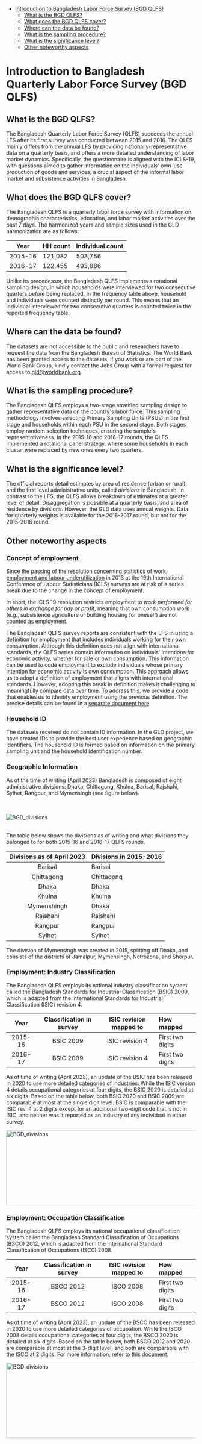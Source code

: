 
-   [Introduction to Bangladesh Labor Force Survey (BGD
    QLFS)](#introduction-to-bangladesh-labor-force-survey-bgd-lfs)
    -   [What is the BGD QLFS?](#what-is-the-bgd-lfs)
    -   [What does the BGD QLFS cover?](#what-does-the-bgd-lfs-cover)
    -   [Where can the data be found?](#where-can-the-data-be-found)
    -   [What is the sampling
        procedure?](#what-is-the-sampling-procedure)
    -   [What is the significance
        level?](#what-is-the-significance-level)
    -   [Other noteworthy aspects](#other-noteworthy-aspects)

# Introduction to Bangladesh Quarterly Labor Force Survey (BGD QLFS)

## What is the BGD QLFS?

The Bangladesh Quarterly Labor Force Survey (QLFS) succeeds the annual LFS after its first survey was conducted between 2015 and 2016. The QLFS mainly differs from the annual LFS by providing nationally-representative data on a quarterly basis, and offers a more detailed understanding of labor market dynamics. Specifically, the questionnaire is aligned with the ICLS-19, with questions aimed to gather information on the individuals' own-use production of goods and services, a crucial aspect of the informal labor market and subsistence activities in Bangladesh.

## What does the BGD QLFS cover?

The Bangladesh QLFS is a quarterly labor force survey with information on demographic characteristics, education, and labor market activities over the past 7 days. The harmonized years and sample sizes used in the GLD harmonization are as follows:

| Year | HH count | Individual count |
|---|---|---|
| 2015-16 |          121,082  |                      503,756  |
| 2016-17 |          122,455|                      493,886  |

Unlike its precedessor, the Bangladesh QLFS implements a rotational sampling design, in which households were interviewed for two consecutive quarters before being replaced. In the frequency table above, household and individuals were counted distinctly per round. This means that an individual interviewed for two consecutive quarters is counted twice in the reported frequency table. 

## Where can the data be found?

The datasets are not accessible to the public and researchers have to request the data from the Bangladesh Bureau of Statistics. The World Bank has been granted access to the datasets, if you work or are part of the World Bank Group, kindly contact the Jobs Group with a formal request for access to gld@worldbank.org

## What is the sampling procedure?

The Bangladesh QLFS employs a two-stage stratified sampling design to gather representative data on the country's labor force. This sampling methodology involves selecting Primary Sampling Units (PSUs) in the first stage and households within each PSU in the second stage. Both stages employ random selection techniques, ensuring the sample's representativeness. In the 2015-16 and 2016-17 rounds, the QLFS implemented a rotational panel strategy, where some households in each cluster were replaced by new ones every two quarters.

## What is the significance level?

The official reports detail estimates by area of residence (urban or rural), and the first level administrative units, called *divisions* in Bangladesh. In contrast to the LFS, the QLFS allows breakdown of estimates at a greater level of detail. Disaggregation is possible at a quarterly basis, and area of residence by divisions. However, the GLD data uses annual weights. Data for quarterly weights is available for the 2016-2017 round, but not for the 2015-2016 round. 

## Other noteworthy aspects

### Concept of employment

Since the passing of the [resolution concerning statistics of work, employment and labour underutilization](https://www.ilo.org/global/statistics-and-databases/standards-and-guidelines/resolutions-adopted-by-international-conferences-of-labour-statisticians/WCMS_230304/lang--en/index.htm) in 2013 at the 19th International Conference of Labour Statisticians (ICLS) surveys are at risk of a series break due to the change in the concept of employment.

In short, the ICLS 19 resolution restricts employment to *work performed for others in exchange for pay or profit*, meaning that own consumption work (e.g., subsistence agriculture or building housing for oneself) are not counted as employment.

The Bangladesh QLFS survey reports are consistent with the LFS in using a definition for employment that includes individuals working for their own consumption. Although this definition does not align with international standards, the QLFS series contain information on individuals' intentions for economic activity, whether for sale or own consumption. This information can be used to code employment to exclude individuals whose primary intention for economic activity is own consumption. This approach allows us to adopt a definition of employment that aligns with international standards. However, adopting this break in definition makes it challenging to meaningfully compare data over time. To address this, we provide a code that enables us to identify employment using the previous definition. The precise details can be found in a [separate document here](Converting%20between%20ICLS%20Definitions.md)


### Household ID

The datasets received do not contain ID information. In the GLD project, we have created IDs to provide the best user experience based on geographic identifiers. The household ID is formed based on information on the primary sampling unit and the household identification number. 

### Geographic Information

As of the time of writing (April 2023) Bangladesh is composed of eight administrative divisions: Dhaka, Chittagong, Khulna, Barisal, Rajshahi, Sylhet, Rangpur, and Mymensingh (see figure below). 

<br></br>
![BGD_divisions](Utilities/bgd_divisions.png)
<br></br>

The table below shows the divisions as of writing and what divisions they belonged to for both 2015-16 and 2016-17 QLFS rounds.

| Divisions as of April 2023    | Divisions in 2015-2016        |
|:-----------------------------:|:------------------------------|
| Barisal                       | Barisal                       |
| Chittagong                    | Chittagong                    |
| Dhaka                         | Dhaka                         |
| Khulna                        | Khulna                        |
| Mymenshingh                   | Dhaka                         |
| Rajshahi                      | Rajshahi                      |
| Rangpur                       | Rangpur                       |
| Sylhet                        | Sylhet                        |

The division of Mymensingh was created in 2015, splitting off Dhaka, and consists of the districts of Jamalpur, Mymensingh, Netrokona, and Sherpur.

### Employment: Industry Classification

The Bangladesh QLFS employs its national industry classification system called the Bangladesh Standards for Industrial Classification (BSIC) 2009, which is adapted from the International Standards for Industrial Classification (ISIC) revision 4.

| Year    | Classification in survey | ISIC revision mapped to | How mapped                |
|:-------:|:------------------------:|:-----------------------:|:--------------------------|
| 2015-16 | BSIC 2009                | ISIC revision 4         | First two digits          |
| 2016-17 | BSIC 2009                | ISIC revision 4         | First two digits          |

As of time of writing (April 2023), an update of the BSIC has been released in 2020 to use more detailed categories of industries. While the ISIC version 4 details occupational categories at four digits, the BSIC 2020 is detailed at six digits. Based on the table below, both BSIC 2020 and BSIC 2009 are comparable at most at the single digit level. BSIC is comparable with the ISIC rev. 4 at 2 digits except for an additional two-digit code that is not in ISIC, and neither was it reported as an industry of any individual in either survey. 

<img src="Utilities/isic-bsic-relationship.png" alt="BGD_divisions" width="600" height="200">


### Employment: Occupation Classification


The Bangladesh QLFS employs its national occupational classification system called the Bangladesh Standard Classification of Occupations (BSCO) 2012, which is adapted from the International Standard Classification of Occupations (ISC0) 2008. 

| Year    | Classification in survey | ISIC revision mapped to | How mapped                |
|:-------:|:------------------------:|:-----------------------:|:--------------------------|
| 2015-16 | BSCO 2012                | ISCO 2008               | First two digits          |
| 2016-17 | BSCO 2012                | ISCO 2008               | First two digits          |


As of time of writing (April 2023), an update of the BSCO has been released in 2020 to use more detailed categories of occupation. While the ISCO 2008 details occupational categories at four digits, the BSCO 2020 is detailed at six digits. Based on the table below, both BSCO 2012 and 2020 are comparable at most at the 3-digit level, and both are comparable with the ISCO at 2 digits. For more information, refer to this [document](Utilities/3(v)-Bangladesh-18Feb2022.pdf).

<img src="Utilities/isco-bsco-relationship.png" alt="BGD_divisions" width="600" height="200">


